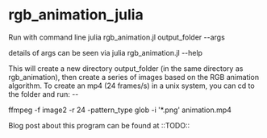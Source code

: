 # rgb_animation_julia

Run with command line julia rgb_animation.jl output_folder --args

details of args can be seen via julia rgb_animation.jl --help

This will create a new directory output_folder (in the same directory as rgb_animation), then create a series of images based on the RGB animation algorithm.  To create an mp4 (24 frames/s) in a unix system, you can cd to the folder and run: --  

ffmpeg -f image2 -r 24 -pattern_type glob -i '*.png' animation.mp4

Blog post about this program can be found at ::TODO::
